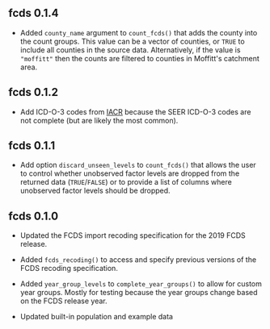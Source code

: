 ## fcds 0.1.4

* Added `county_name` argument to `count_fcds()` that adds the county into the
  count groups. This value can be a vector of counties, or `TRUE` to include all
  counties in the source data. Alternatively, if the value is `"moffitt"` then
  the counts are filtered to counties in Moffitt's catchment area.

## fcds 0.1.2

* Add ICD-O-3 codes from [IACR](http://www.iacr.com.fr/index.php?option=com_content&view=category&layout=blog&id=100&Itemid=577)
  because the SEER ICD-O-3 codes are not complete (but are likely the most common).

## fcds 0.1.1

* Add option `discard_unseen_levels` to `count_fcds()` that allows the user to
  control whether unobserved factor levels are dropped from the returned data
  (`TRUE`/`FALSE`) or to provide a list of columns where unobserved factor
  levels should be dropped.

## fcds 0.1.0

* Updated the FCDS import recoding specification for the 2019 FCDS release.

* Added `fcds_recoding()` to access and specify previous versions of the FCDS
  recoding specification.

* Added `year_group_levels` to `complete_year_groups()` to allow for custom
  year groups. Mostly for testing because the year groups change based on the
  FCDS release year.
  
* Updated built-in population and example data
